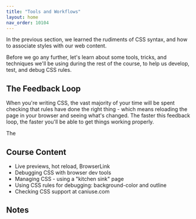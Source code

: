 ```yaml
---
title: "Tools and Workflows"
layout: home
nav_order: 10104
---
```


In the previous section, we learned the rudiments of CSS syntax, and how to associate styles with our web content.

Before we go any further, let's learn about some tools, tricks, and techniques we'll be using during the rest of the course, to help us develop, test, and debug CSS rules.

## The Feedback Loop

When you're writing CSS, the vast majority of your time will be spent checking that rules have done the right thing - which means reloading the page in your browser and seeing what's changed. The faster this feedback loop, the faster you'll be able to get things working properly.

The 



## Course Content

- Live previews, hot reload, BrowserLink
- Debugging CSS with browser dev tools
- Managing CSS - using a "kitchen sink" page
- Using CSS rules for debugging: background-color and outline
- Checking CSS support at caniuse.com

## Notes
